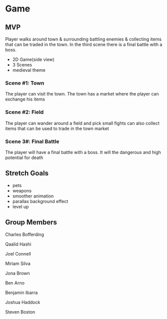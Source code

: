 # Game
## MVP
Player walks around town & surrounding battling enemies & collecting items that can be traded in the town. In the third scene there is a final battle with a boss.
- 2D Game(side view)
- 3 Scenes
- medieval theme

### Scene #1: Town
The player can visit the town. The town has a market where the player can exchange his items

### Scene #2: Field
The player can wander around a field and pick small fights can also collect items that can be used to trade in the town market

### Scene 3#: Final Battle
The player will have a final battle with a boss. It will the dangerous and high potential for death
 
## Stretch Goals
- pets
- weapons
- smoother animation
- parallax background effect
- level up


## Group Members

Charles Bofferding

Qaalid Hashi

Joel Connell

Miriam Silva

Jona Brown

Ben Arno

Benjamin Ibarra

Joshua Haddock

Steven Boston

